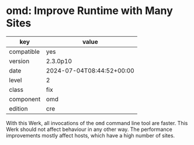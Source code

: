 [//]: # (werk v2)
# omd: Improve Runtime with Many Sites

key        | value
---------- | ---
compatible | yes
version    | 2.3.0p10
date       | 2024-07-04T08:44:52+00:00
level      | 2
class      | fix
component  | omd
edition    | cre

With this Werk, all invocations of the <tt>omd</tt> command line tool are faster.
This Werk should not affect behaviour in any other way. The performance improvements
mostly affect hosts, which have a high number of sites.

